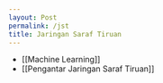 ```yaml
---
layout: Post
permalink: /jst
title: Jaringan Saraf Tiruan
---
```


- [[Machine Learning]]
- [[Pengantar Jaringan Saraf Tiruan]]